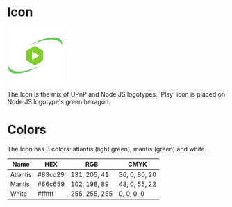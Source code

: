 # Icon
![upnpserver icon](icon_128.png)

The Icon is the mix of UPnP and Node.JS logotypes. 'Play' icon is placed on Node.JS logotype's green hexagon.

# Colors
The Icon has 3 colors: atlantis (light green), mantis (green) and white.

Name     | HEX     | RGB           | CMYK          
-------- | ------- | ------------- | ------------------
Atlantis | #83cd29 | 131, 205,  41 |  36,   0,  80,  20
Mantis   | #66c659 | 102, 198,  89 |  48,   0,  55,  22
White    | #ffffff | 255, 255, 255 |   0,   0,   0,   0
